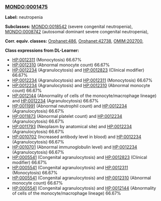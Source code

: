 
### [MONDO:0001475](http://purl.obolibrary.org/obo/MONDO_0001475)
**Label:** neutropenia

**Subclasses:** [MONDO:0018542](http://purl.obolibrary.org/obo/MONDO_0018542) (severe congenital neutropenia), [MONDO:0008742](http://purl.obolibrary.org/obo/MONDO_0008742) (autosomal dominant severe congenital neutropenia), 

**Corr. equiv. classes:** [Orphanet:486](http://www.orpha.net/ORDO/Orphanet_486), [Orphanet:42738](http://www.orpha.net/ORDO/Orphanet_42738), [OMIM:202700](http://purl.obolibrary.org/obo/OMIM_202700), 

**Class expressions from DL-Learner:**

- [HP:0012311](http://purl.obolibrary.org/obo/HP_0012311) (Monocytosis) 66.67%
- [HP:0012310](http://purl.obolibrary.org/obo/HP_0012310) (Abnormal monocyte count) 66.67%
- [HP:0012234](http://purl.obolibrary.org/obo/HP_0012234) (Agranulocytosis) and [HP:0012823](http://purl.obolibrary.org/obo/HP_0012823) (Clinical modifier) 66.67%
- [HP:0012234](http://purl.obolibrary.org/obo/HP_0012234) (Agranulocytosis) and [HP:0012311](http://purl.obolibrary.org/obo/HP_0012311) (Monocytosis) 66.67%
- [HP:0012234](http://purl.obolibrary.org/obo/HP_0012234) (Agranulocytosis) and [HP:0012310](http://purl.obolibrary.org/obo/HP_0012310) (Abnormal monocyte count) 66.67%
- [HP:0012144](http://purl.obolibrary.org/obo/HP_0012144) (Abnormality of cells of the monocyte/macrophage lineage) and [HP:0012234](http://purl.obolibrary.org/obo/HP_0012234) (Agranulocytosis) 66.67%
- [HP:0011991](http://purl.obolibrary.org/obo/HP_0011991) (Abnormal neutrophil count) and [HP:0012234](http://purl.obolibrary.org/obo/HP_0012234) (Agranulocytosis) 66.67%
- [HP:0011873](http://purl.obolibrary.org/obo/HP_0011873) (Abnormal platelet count) and [HP:0012234](http://purl.obolibrary.org/obo/HP_0012234) (Agranulocytosis) 66.67%
- [HP:0011793](http://purl.obolibrary.org/obo/HP_0011793) (Neoplasm by anatomical site) and [HP:0012234](http://purl.obolibrary.org/obo/HP_0012234) (Agranulocytosis) 66.67%
- [HP:0010702](http://purl.obolibrary.org/obo/HP_0010702) (Increased antibody level in blood) and [HP:0012234](http://purl.obolibrary.org/obo/HP_0012234) (Agranulocytosis) 66.67%
- [HP:0010701](http://purl.obolibrary.org/obo/HP_0010701) (Abnormal immunoglobulin level) and [HP:0012234](http://purl.obolibrary.org/obo/HP_0012234) (Agranulocytosis) 66.67%
- [HP:0005541](http://purl.obolibrary.org/obo/HP_0005541) (Congenital agranulocytosis) and [HP:0012823](http://purl.obolibrary.org/obo/HP_0012823) (Clinical modifier) 66.67%
- [HP:0005541](http://purl.obolibrary.org/obo/HP_0005541) (Congenital agranulocytosis) and [HP:0012311](http://purl.obolibrary.org/obo/HP_0012311) (Monocytosis) 66.67%
- [HP:0005541](http://purl.obolibrary.org/obo/HP_0005541) (Congenital agranulocytosis) and [HP:0012310](http://purl.obolibrary.org/obo/HP_0012310) (Abnormal monocyte count) 66.67%
- [HP:0005541](http://purl.obolibrary.org/obo/HP_0005541) (Congenital agranulocytosis) and [HP:0012144](http://purl.obolibrary.org/obo/HP_0012144) (Abnormality of cells of the monocyte/macrophage lineage) 66.67%


